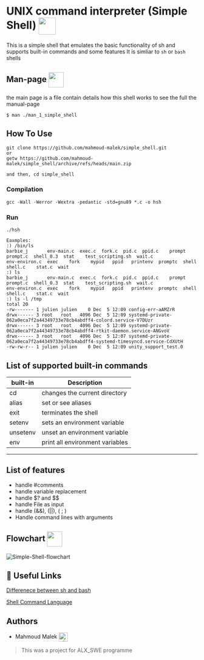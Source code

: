# UNIX command interpreter (Simple Shell) <img src="https://cdn-icons-png.flaticon.com/512/4792/4792314.png" width=45 align=center>

This is a simple shell that emulates the basic functionality of sh and supports built-in commands and some features
It is simliar to `sh` or `bash` shells

## Man-page <img src="https://cdn-icons-png.flaticon.com/128/781/781103.png" width=40 align=center>

the main page is a file contain details how this shell works
to see the full the manual-page

```shell
$ man ./man_1_simple_shell
```

## How To Use

```shell
git clone https://github.com/mahmoud-malek/simple_shell.git
or
getw https://github.com/mahmoud-malek/simple_shell/archive/refs/heads/main.zip

and then, cd simple_shell
```

### Compilation

```shell
gcc -Wall -Werror -Wextra -pedantic -std=gnu89 *.c -o hsh

```

### Run

```shell
./hsh

Eaxmples:
:) /bin/ls
barbie_j       env-main.c  exec.c  fork.c  pid.c  ppid.c    prompt   prompt.c  shell_0.3  stat    test_scripting.sh  wait.c
env-environ.c  exec    fork    mypid   ppid   printenv  promptc  shell     shell.c    stat.c  wait
:) ls
barbie_j       env-main.c  exec.c  fork.c  pid.c  ppid.c    prompt   prompt.c  shell_0.3  stat    test_scripting.sh  wait.c
env-environ.c  exec    fork    mypid   ppid   printenv  promptc  shell     shell.c    stat.c  wait
:) ls -l /tmp
total 20
-rw------- 1 julien julien    0 Dec  5 12:09 config-err-aAMZrR
drwx------ 3 root   root   4096 Dec  5 12:09 systemd-private-062a0eca7f2a44349733e78cb4abdff4-colord.service-V7DUzr
drwx------ 3 root   root   4096 Dec  5 12:09 systemd-private-062a0eca7f2a44349733e78cb4abdff4-rtkit-daemon.service-ANGvoV
drwx------ 3 root   root   4096 Dec  5 12:07 systemd-private-062a0eca7f2a44349733e78cb4abdff4-systemd-timesyncd.service-CdXUtH
-rw-rw-r-- 1 julien julien    0 Dec  5 12:09 unity_support_test.0
```

## List of supported built-in commands

| built-in | Description                     |
| -------- | ------------------------------- |
| cd       | changes the current directory   |
| alias    | set or see aliases              |
| exit     | terminates the shell            |
| setenv   | sets an environment variable    |
| unsetenv | unset an environment variable   |
| env      | print all environment variables |

---

## List of features

- handle #comments
- handle variable replacement
- handle $? and $$
- handle File as input
- handle (&&), (||), ( ; )
- Handle command lines with arguments

## Flowchart <img src="https://cdn-icons-png.flaticon.com/128/3051/3051633.png" width=40 align=center>

<img src="https://i.ibb.co/42YWY5r/Simple-Shell-1.png" alt="Simple-Shell-flowchart" border="0">

## 🔗 Useful Links

[Differenece between sh and bash](https://stackoverflow.com/questions/5725296/difference-between-sh-and-bash)

[Shell Command Language](https://pubs.opengroup.org/onlinepubs/009695399/utilities/xcu_chap02.html)

## Authors

- Mahmoud Malek <a href="https://github.com/mahmoud-malek/" rel="nofollow"><img align="center" alt="github" src="https://www.vectorlogo.zone/logos/github/github-tile.svg" height="24" /></a>
  <br>

> This was a project for ALX_SWE programme
